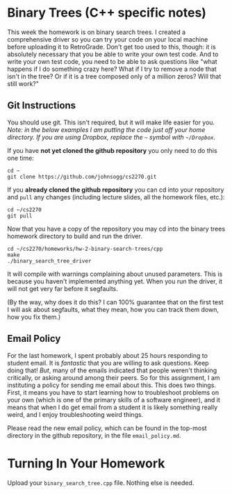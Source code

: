 Binary Trees (C++ specific notes)
===========

This week the homework is on binary search trees. I created a
comprehensive driver so you can try your code on your local machine
before uploading it to RetroGrade. Don't get too used to this, though:
it is absolutely necessary that you be able to write your own test
code. And to write your own test code, you need to be able to ask
questions like "what happens if I do something crazy here? What if I
try to remove a node that isn't in the tree? Or if it is a tree
composed only of a million zeros? Will that still work?"

Git Instructions
--------

You should use git. This isn't required, but it will make life easier
for you. _Note: in the below examples I am putting the code just off
your home directory. If you are using Dropbox, replace the `~` symbol
with `~/Dropbox`._

If you have __not yet cloned the github repository__ you only need to
do this one time:

	cd ~
    git clone https://github.com/johnsogg/cs2270.git

If you __already cloned the github repository__ you can cd into your
repository and `pull` any changes (including lecture slides, all the
homework files, etc.):

    cd ~/cs2270
	git pull

Now that you have a copy of the repository you may cd into the binary
trees homework directory to build and run the driver.

	cd ~/cs2270/homeworks/hw-2-binary-search-trees/cpp
	make
	./binary_search_tree_driver
	
It will compile with warnings complaining about unused
parameters. This is because you haven't implemented anything yet. When
you run the driver, it will not get very far before it segfaults. 

(By the way, why does it do this? I can 100% guarantee that on the
first test I will ask about segfaults, what they mean, how you can
track them down, how you fix them.)

Email Policy
---------

For the last homework, I spent probably about 25 hours responding to
student email. It is _fantastic_ that you are willing to ask
questions. Keep doing that! _But_, many of the emails indicated that
people weren't thinking critically, or asking around among their
peers. So for this assignment, I am instituting a policy for sending
me email about this. This does two things. First, it means you have to
start learning how to troubleshoot problems on your own (which is one
of the primary skills of a software engineer), and it means that when
I do get email from a student it is likely something really weird, and
I enjoy troubleshooting weird things.

Please read the new email policy, which can be found in the top-most
directory in the github repository, in the file `email_policy.md`.

Turning In Your Homework
==========

Upload your `binary_search_tree.cpp` file. Nothing else is needed.
